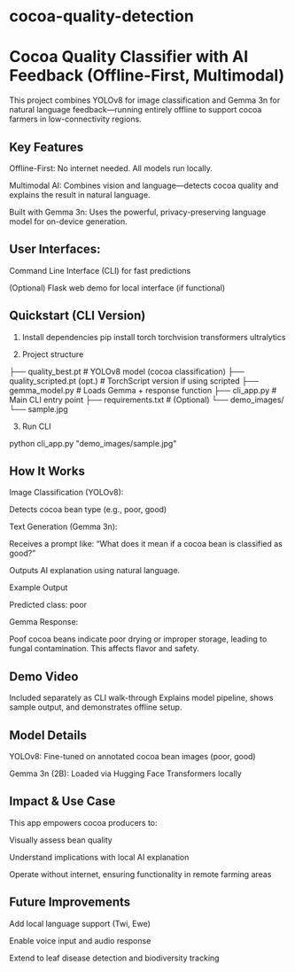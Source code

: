 # cocoa-quality-detection
# Cocoa Quality Classifier with AI Feedback (Offline-First, Multimodal)
This project combines YOLOv8 for image classification and Gemma 3n for natural language feedback—running entirely offline to support cocoa farmers in low-connectivity regions.

## Key Features
Offline-First: No internet needed. All models run locally.

Multimodal AI: Combines vision and language—detects cocoa quality and explains the result in natural language.

Built with Gemma 3n: Uses the powerful, privacy-preserving language model for on-device generation.

## User Interfaces:

Command Line Interface (CLI) for fast predictions

(Optional) Flask web demo for local interface (if functional)

## Quickstart (CLI Version)
1. Install dependencies
pip install torch torchvision transformers ultralytics

2. Project structure


├── quality_best.pt               # YOLOv8 model (cocoa classification)
├── quality_scripted.pt (opt.)   # TorchScript version if using scripted
├── gemma_model.py               # Loads Gemma + response function
├── cli_app.py                   # Main CLI entry point
├── requirements.txt             # (Optional)
└── demo_images/
    └── sample.jpg

3. Run CLI

python cli_app.py "demo_images/sample.jpg"

## How It Works
Image Classification (YOLOv8):

Detects cocoa bean type (e.g., poor, good)

Text Generation (Gemma 3n):

Receives a prompt like:
“What does it mean if a cocoa bean is classified as good?”

Outputs AI explanation using natural language.


Example Output

Predicted class: poor

Gemma Response:

Poof cocoa beans indicate poor drying or improper storage, leading to fungal contamination. This affects flavor and safety.

## Demo Video
Included separately as CLI walk-through
Explains model pipeline, shows sample output, and demonstrates offline setup.

## Model Details
YOLOv8: Fine-tuned on annotated cocoa bean images (poor, good)

Gemma 3n (2B): Loaded via Hugging Face Transformers locally

## Impact & Use Case
This app empowers cocoa producers to:

Visually assess bean quality

Understand implications with local AI explanation

Operate without internet, ensuring functionality in remote farming areas

## Future Improvements
Add local language support (Twi, Ewe)

Enable voice input and audio response

Extend to leaf disease detection and biodiversity tracking

